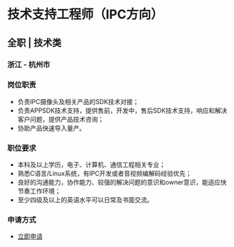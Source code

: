 
# 技术支持工程师（IPC方向）
## 全职  |  技术类
### 浙江 - 杭州市

### 岗位职责
- 负责IPC摄像头及相关产品的SDK技术对接；
- 负责APPSDK技术支持，提供售前，开发中，售后SDK技术支持，响应和解决客户问题，提供产品技术咨询；
- 协助产品快速导入量产。
### 职位要求
- 本科及以上学历，电子、计算机、通信工程相关专业；
- 熟悉C语言/Linux系统，有IPC开发或者音视频编解码经验优先；
- 良好的沟通能力，协作能力、较强的解决问题的意识和owner意识，能适应快节奏工作环境；
- 至少四级及以上的英语水平可以日常及书面交流。
### 申请方式
- <a href="mailto:hr@tuya.com?subject=求职简历-技术支持工程师（IPC方向）-来自GitHub">立即申请</a>